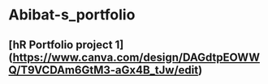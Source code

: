 # Abibat-s_portfolio
## [hR Portfolio project 1] (https://www.canva.com/design/DAGdtpEOWWQ/T9VCDAm6GtM3-aGx4B_tJw/edit)

